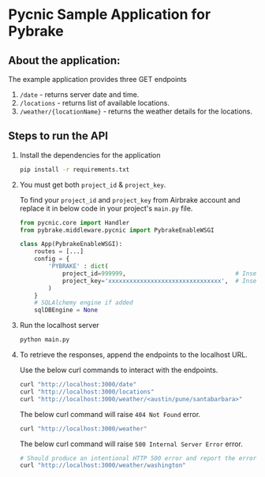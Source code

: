 # Pycnic Sample Application for Pybrake

## About the application:

The example application provides three GET endpoints

1. `/date` - returns server date and time.
2. `/locations` - returns list of available locations.
3. `/weather/{locationName}` - returns the weather details for the locations.

## Steps to run the API

1. Install the dependencies for the application

    ```bash
    pip install -r requirements.txt
    ```
2. You must get both `project_id` & `project_key`.

   To find your `project_id` and `project_key` from Airbrake account and
   replace it in below code in your project's `main.py` file.

    ```python
    from pycnic.core import Handler
    from pybrake.middleware.pycnic import PybrakeEnableWSGI
   
    class App(PybrakeEnableWSGI):
        routes = [...] 
        config = { 
            'PYBRAKE' : dict(
                project_id=999999,                               # Insert your Project Id here
                project_key='xxxxxxxxxxxxxxxxxxxxxxxxxxxxxxxx',  # Insert your Project Key here
            )
        }
        # SQLAlchemy engine if added
        sqlDBEngine = None
    ```

3. Run the localhost server

    ```bash
    python main.py
    ```

4. To retrieve the responses, append the endpoints to the localhost URL.

   Use the below curl commands to interact with the endpoints.

    ```bash
    curl "http://localhost:3000/date"
    curl "http://localhost:3000/locations"
    curl "http://localhost:3000/weather/<austin/pune/santabarbara>"
    ```

   The below curl command will raise `404 Not Found` error.

    ```bash
    curl "http://localhost:3000/weather"
    ```

   The below curl command will raise `500 Internal Server Error` error.

    ```bash
    # Should produce an intentional HTTP 500 error and report the error to Airbrake (since `washington` is in the supported cities list but there is no data for `washington`, an `if` condition is bypassed and the `data` variable is used but not initialized)
    curl "http://localhost:3000/weather/washington"
    ```
